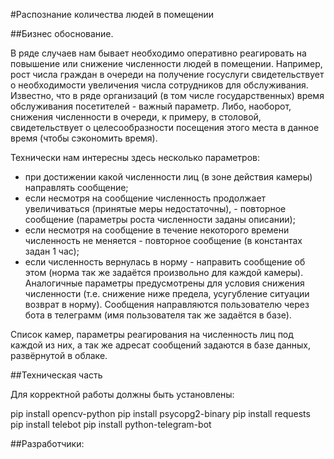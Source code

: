 #Распознание количества людей в помещении

##Бизнес обоснование.

В ряде случаев нам бывает необходимо оперативно реагировать на повышение или снижение численности людей в помещении.
Например, рост числа граждан в очереди на получение госуслуги свидетельствует о необходимости увеличения числа сотрудников для обслуживания. Известно, что в ряде организаций (в том числе государственных) время обслуживания посетителей - важный параметр. 
Либо, наоборот, снижения численности в очереди, к примеру, в столовой, свидетельствует о целесообразности посещения этого места в данное время (чтобы сэкономить время).

Технически нам интересны здесь несколько параметров:
- при достижении какой численности лиц (в зоне действия камеры) направлять сообщение;
- если несмотря на сообщение численность продолжает увеличиваться (принятые меры недостаточны), - повторное сообщение (параметры роста численности заданы описании);
- если несмотря на сообщение в течение некоторого времени численность не меняется - повторное сообщение (в константах задан 1 час);
- если численность вернулась в норму - направить сообщение об этом (норма так же задаётся произвольно для каждой камеры).
Аналогичные параметры предусмотрены для условия снижения численности (т.е. снижение ниже предела, усугубление ситуации возврат в норму).
Сообщения направляются пользователю через бота в телеграмм (имя пользователя так же задаётся в базе).

Список камер, параметры реагирования на численность лиц под каждой из них, а так же адресат сообщений задаются в базе данных, развёрнутой в облаке.


##Техническая часть

Для корректной работы должны быть установлены:

pip install opencv-python
pip install psycopg2-binary
pip install requests
pip install telebot
pip install python-telegram-bot

##Разработчики:
